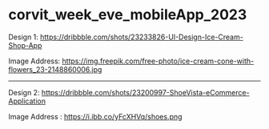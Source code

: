 # corvit_week_eve_mobileApp_2023

 Design 1: https://dribbble.com/shots/23233826-UI-Design-Ice-Cream-Shop-App

 Image Address: https://img.freepik.com/free-photo/ice-cream-cone-with-flowers_23-2148860006.jpg

 ______________________________________________

 Design 2: https://dribbble.com/shots/23200997-ShoeVista-eCommerce-Application
 
 Image Address : https://i.ibb.co/yFcXHVq/shoes.png
